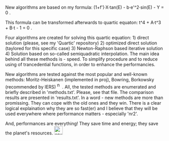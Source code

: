 
New algorithms are based on my formula: (1+f')·X·tan(E) - b·e'^2·sin(E) - Y = 0 . 

This formula can be transformed afterwards to quartic equaton: t^4 + A·t^3 + B·t - 1 = 0 .

Four algorithms are created for solving this quartic equation: 1) direct solution (please, see my 'Quartic' repository) 2) optimized direct solution (taylored for this specific case) 3) Newton-Raphson based iterative solution 4) Solution based on so-called semiquadratic interpolation. The main idea behind all these methods is - speed. To simplify procedure and to reduce using of trancedential functions, in order to enhance the performancies.

New algorithms are tested against the most popular and well-known methods: Moritz-Heiskanen (implemented in proj), Bowring, Borkowsky (recommended by IERS) <img src="http://forum.srpskinacionalisti.com/images/smilies/eusa_naughty.gif" alt="not recommended" height="20" width="16">. All, the tested methods are enumerated and briefly described in 'methods.txt'. Please, see that file. The comparison results are presented in 'results.txt'. In a word - new methods are more than  promissing. They can cope with the old ones and they win. There is a clear logical explaination why they are so fast(er) and I believe that they will be used everywhere where performance matters - especially 'nr2'. 

And, performances are everything! They save time and energy; they save the planet's resources. <img src="http://forum.srpskinacionalisti.com/images/smilies/icon_rendeer.gif" alt="save planet" height="27" width="27">

